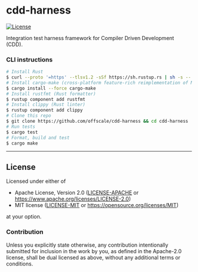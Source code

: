 cdd-harness
===========
[![License](https://img.shields.io/badge/license-Apache--2.0%20OR%20MIT-blue.svg)](https://opensource.org/licenses/Apache-2.0)

Integration test harness framework for Compiler Driven Development (CDD).

### CLI instructions

```bash
# Install Rust
$ curl --proto '=https' --tlsv1.2 -sSf https://sh.rustup.rs | sh -s -- --default-toolchain stable
# Install cargo-make (cross-platform feature-rich reimplementation of Make)
$ cargo install --force cargo-make
# Install rustfmt (Rust formatter)
$ rustup component add rustfmt
# Install clippy (Rust linter)
$ rustup component add clippy
# Clone this repo
$ git clone https://github.com/offscale/cdd-harness && cd cdd-harness
# Run tests
$ cargo test
# Format, build and test
$ cargo make
```

---

## License

Licensed under either of

- Apache License, Version 2.0 ([LICENSE-APACHE](LICENSE-APACHE) or <https://www.apache.org/licenses/LICENSE-2.0>)
- MIT license ([LICENSE-MIT](LICENSE-MIT) or <https://opensource.org/licenses/MIT>)

at your option.

### Contribution

Unless you explicitly state otherwise, any contribution intentionally submitted
for inclusion in the work by you, as defined in the Apache-2.0 license, shall be
dual licensed as above, without any additional terms or conditions.
